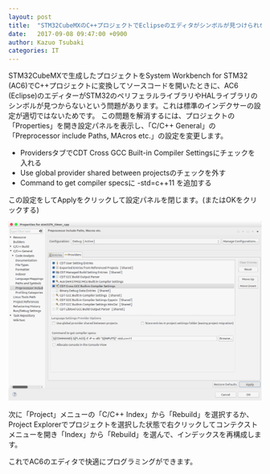 ```yaml
---
layout: post
title:  "STM32CubeMXのC++プロジェクトでEclipseのエディタがシンボルが見つけられない問題"
date:   2017-09-08 09:47:00 +0900
author: Kazuo Tsubaki
categories: IT
---
```

STM32CubeMXで生成したプロジェクトをSystem Workbench for STM32 (AC6)でC++プロジェクトに変換してソースコードを開いたときに、AC6 (Eclipse)のエディターがSTM32のペリフェラルライブラリやHALライブラリのシンボルが見つからないという問題があります。これは標準のインデクサーの設定が適切ではないためです。
この問題を解消するには、プロジェクトの「Properties」を開き設定パネルを表示し、「C/C++ General」の「Preprocessor include Paths, MAcros etc.」の設定を変更します。

- ProvidersタブでCDT Cross GCC Built-in Compiler Settingsにチェックを入れる
- Use global provider shared between projectsのチェックを外す
- Command to get compiler specsに -std=c++11 を追加する

この設定をしてApplyをクリックして設定パネルを閉じます。(またはOKをクリックする)

![](/assets/post-images/resolve_symbol_cubemx_project.png)

次に「Project」メニューの「C/C++ Index」から「Rebuild」を選択するか、Project Explorerでプロジェクトを選択した状態で右クリックしてコンテクストメニューを開き「Index」から「Rebuild」を選んで、インデックスを再構成します。

これでAC6のエディタで快適にプログラミングができます。
